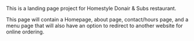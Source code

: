This is a landing page project for Homestyle Donair & Subs restaurant.

This page will contain a Homepage, about page, contact/hours page, and a menu page that will also have an option to redirect to another website for online ordering.
